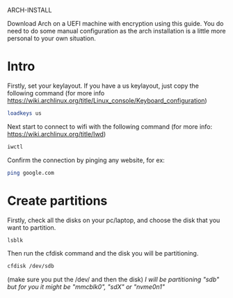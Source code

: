 
  ARCH-INSTALL

Download Arch on a UEFI machine with encryption using this guide.
You do need to do some manual configuration as the arch installation is a little more personal to your own situation.


# Intro
Firstly, set your keylayout. If you have a us keylayout, just copy the following command (for more info https://wiki.archlinux.org/title/Linux_console/Keyboard_configuration)
```bash
loadkeys us
```
Next start to connect to wifi with the following command (for more info: https://wiki.archlinux.org/title/Iwd)
```bash
iwctl
```
Confirm the connection by pinging any website, for ex: 
```bash
ping google.com
```

# Create partitions 
Firstly, check all the disks on your pc/laptop, and choose the disk that you want to partition.
```bash
lsblk
```

Then run the cfdisk command and the disk you will be partitioning.
```bash
cfdisk /dev/sdb
```
(make sure you put the /dev/ and then the disk)
*I will be partitioning "sdb" but for you it might be "mmcblk0", "sdX" or "nvme0n1"*


